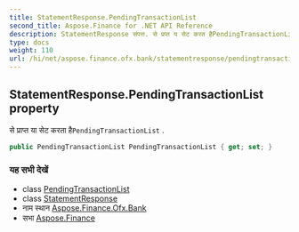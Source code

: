```yaml
---
title: StatementResponse.PendingTransactionList
second_title: Aspose.Finance for .NET API Reference
description: StatementResponse संपत्त. से प्रप्त य सेट करत हैPendingTransactionList .
type: docs
weight: 110
url: /hi/net/aspose.finance.ofx.bank/statementresponse/pendingtransactionlist/
---
```

## StatementResponse.PendingTransactionList property

से प्राप्त या सेट करता है`PendingTransactionList` .

```csharp
public PendingTransactionList PendingTransactionList { get; set; }
```

### यह सभी देखें

* class [PendingTransactionList](../../../aspose.finance.ofx/pendingtransactionlist/)
* class [StatementResponse](../)
* नाम स्थान [Aspose.Finance.Ofx.Bank](../../statementresponse/)
* सभा [Aspose.Finance](../../../)


